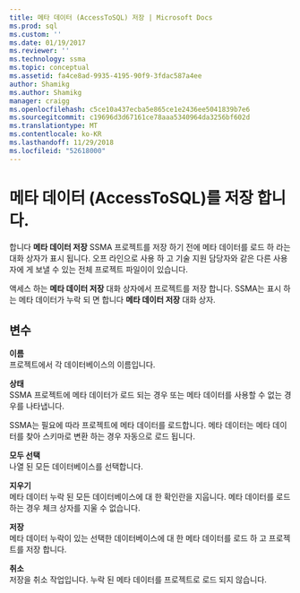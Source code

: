 ```yaml
---
title: 메타 데이터 (AccessToSQL) 저장 | Microsoft Docs
ms.prod: sql
ms.custom: ''
ms.date: 01/19/2017
ms.reviewer: ''
ms.technology: ssma
ms.topic: conceptual
ms.assetid: fa4ce8ad-9935-4195-90f9-3fdac587a4ee
author: Shamikg
ms.author: Shamikg
manager: craigg
ms.openlocfilehash: c5ce10a437ecba5e865ce1e2436ee5041839b7e6
ms.sourcegitcommit: c19696d3d67161ce78aaa5340964da3256bf602d
ms.translationtype: MT
ms.contentlocale: ko-KR
ms.lasthandoff: 11/29/2018
ms.locfileid: "52618000"
---
```

# <a name="save-metadata-accesstosql"></a>메타 데이터 (AccessToSQL)를 저장 합니다.
합니다 **메타 데이터 저장** SSMA 프로젝트를 저장 하기 전에 메타 데이터를 로드 하 라는 대화 상자가 표시 됩니다. 오프 라인으로 사용 하 고 기술 지원 담당자와 같은 다른 사용자에 게 보낼 수 있는 전체 프로젝트 파일이이 있습니다.  
  
액세스 하는 **메타 데이터 저장** 대화 상자에서 프로젝트를 저장 합니다. SSMA는 표시 하는 메타 데이터가 누락 되 면 합니다 **메타 데이터 저장** 대화 상자.  
  
## <a name="options"></a>변수  
**이름**  
프로젝트에서 각 데이터베이스의 이름입니다.  
  
**상태**  
SSMA 프로젝트에 메타 데이터가 로드 되는 경우 또는 메타 데이터를 사용할 수 없는 경우를 나타냅니다.  
  
SSMA는 필요에 따라 프로젝트에 메타 데이터를 로드합니다. 메타 데이터는 메타 데이터를 찾아 스키마로 변환 하는 경우 자동으로 로드 됩니다.  
  
**모두 선택**  
나열 된 모든 데이터베이스를 선택합니다.  
  
**지우기**  
메타 데이터 누락 된 모든 데이터베이스에 대 한 확인란을 지웁니다. 메타 데이터를 로드 하는 경우 체크 상자를 지울 수 없습니다.  
  
**저장**  
메타 데이터 누락이 있는 선택한 데이터베이스에 대 한 메타 데이터를 로드 하 고 프로젝트를 저장 합니다.  
  
**취소**  
저장을 취소 작업입니다. 누락 된 메타 데이터를 프로젝트로 로드 되지 않습니다.  
  
